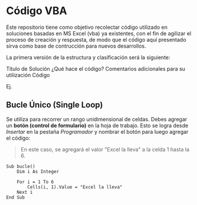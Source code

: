 # Código VBA

Este repositorio tiene como objetivo recolectar código utilizado en soluciones basadas en MS Excel (vba) ya existentes, con el fin de agilizar el proceso de creación y respuesta, de modo que el código aquí presentado sirva como base de contrucción para nuevos desarrollos.

La primera versión de la estructura y clasificación será la siguiente:

Título de Solución
¿Qué hace el código?
Comentarios adicionales para su utilización
Código

Ej.

## Bucle Único (Single Loop)
Se utiliza para recorrer un rango unidimensional de celdas.
Debes agregar un **botón (control de formulario)** en la hoja de trabajo. Esto se logra desde _Insertar_ en la pestaña _Programador_ y nombrar el botón para luego agregar el código:
> En este caso, se agregará el valor "Excel la lleva" a la celda 1 hasta la 6.
```
Sub bucle()
    Dim i As Integer
    
    For i = 1 To 6
        Cells(i, 1).Value = "Excel la lleva"
    Next i
End Sub
```


